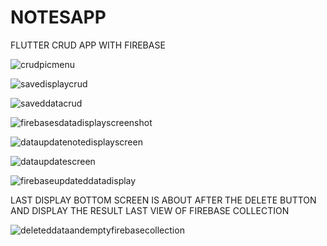 # NOTESAPP

FLUTTER CRUD APP WITH FIREBASE


![crudpicmenu](https://github.com/alihanK/notesCRUDAPP/assets/82571528/4bb17145-73c3-461a-a0db-8e293eb1fc69)


![savedisplaycrud](https://github.com/alihanK/notesCRUDAPP/assets/82571528/e9745440-85f3-4a7f-9f40-66c94f099abc)


![saveddatacrud](https://github.com/alihanK/notesCRUDAPP/assets/82571528/e0e5d22b-7397-4a75-974a-17763cf5a63a)


![firebasesdatadisplayscreenshot](https://github.com/alihanK/notesCRUDAPP/assets/82571528/b41da657-e472-4ddb-9441-42a4dae800ca)


![dataupdatenotedisplayscreen](https://github.com/alihanK/notesCRUDAPP/assets/82571528/12295e81-4c0c-4374-8924-ce4e0158b962)


![dataupdatescreen](https://github.com/alihanK/notesCRUDAPP/assets/82571528/54b42e29-8c87-4055-9628-19ba9c7e5110)


![firebaseupdateddatadisplay](https://github.com/alihanK/notesCRUDAPP/assets/82571528/17ff6a7d-dd0b-4d58-8aca-fb9d10836ad8)

LAST DISPLAY BOTTOM SCREEN IS ABOUT AFTER THE DELETE BUTTON AND DISPLAY THE RESULT LAST VIEW OF FIREBASE COLLECTION

![deleteddataandemptyfirebasecollection](https://github.com/alihanK/notesCRUDAPP/assets/82571528/bd845ba2-78bd-4a03-b2ee-a3e791b72a53)





